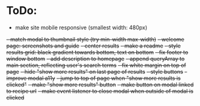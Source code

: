 # ToDo:

- make site mobile responsive (smallest width: 480px)

~~- match modal to thumbnail style (try min-width max-width)~~
~~- welcome page: screenshots and guide~~
~~- center results~~
~~- make a readme~~
~~- style results grid: black gradient towards bottom, text on bottom~~
~~- fix footer to window bottom~~
~~- add description to homepage~~
~~- append queryArray to main section, reflecting user's search terms~~
~~- fix white margin on top of page~~
~~- hide "show more results" on last page of results~~
~~- style buttons~~
~~- improve modal a11y~~
~~- jump to top of page when "show more results is clicked"~~
~~- make "show more results" button~~
~~- make button on modal linked to recipe url~~
~~- make event listener to close modal when outside of modal is clicked~~
